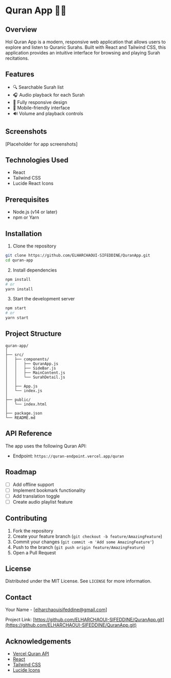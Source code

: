 # Quran App 📖🕌

## Overview

Hol Quran App is a modern, responsive web application that allows users to explore and listen to Quranic Surahs. Built with React and Tailwind CSS, this application provides an intuitive interface for browsing and playing Surah recitations.

## Features

- 🔍 Searchable Surah list
- 🎧 Audio playback for each Surah
- 📱 Fully responsive design
- 🌙 Mobile-friendly interface
- 🔊 Volume and playback controls

## Screenshots

[Placeholder for app screenshots]

## Technologies Used

- React
- Tailwind CSS
- Lucide React Icons

## Prerequisites

- Node.js (v14 or later)
- npm or Yarn

## Installation

1. Clone the repository

```bash
git clone https://github.com/ELHARCHAOUI-SIFEDDINE/QuranApp.git
cd quran-app
```

2. Install dependencies

```bash
npm install
# or
yarn install
```

3. Start the development server

```bash
npm start
# or
yarn start
```

## Project Structure

```
quran-app/
│
├── src/
│   ├── components/
│   │   ├── QuranApp.js
│   │   ├── SideBar.js
│   │   ├── MainContent.js
│   │   └── SurahDetail.js
│   │
│   ├── App.js
│   └── index.js
│
├── public/
│   └── index.html
│
├── package.json
└── README.md
```

## API Reference

The app uses the following Quran API:

- Endpoint: `https://quran-endpoint.vercel.app/quran`

## Roadmap

- [ ] Add offline support
- [ ] Implement bookmark functionality
- [ ] Add translation toggle
- [ ] Create audio playlist feature

## Contributing

1. Fork the repository
2. Create your feature branch (`git checkout -b feature/AmazingFeature`)
3. Commit your changes (`git commit -m 'Add some AmazingFeature'`)
4. Push to the branch (`git push origin feature/AmazingFeature`)
5. Open a Pull Request

## License

Distributed under the MIT License. See `LICENSE` for more information.

## Contact

Your Name - [elharchaouisifeddine@gmail.com]

Project Link: [https://github.com/ELHARCHAOUI-SIFEDDINE/QuranApp.git](https://github.com/ELHARCHAOUI-SIFEDDINE/QuranApp.git)

## Acknowledgements

- [Vercel Quran API](https://quran-endpoint.vercel.app)
- [React](https://reactjs.org/)
- [Tailwind CSS](https://tailwindcss.com/)
- [Lucide Icons](https://lucide.dev/)
